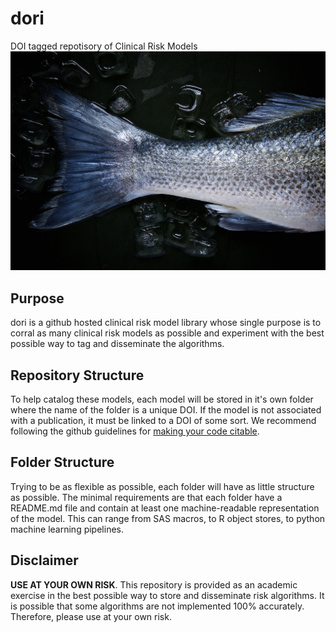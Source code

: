 # dori
DOI tagged repotisory of Clinical Risk Models
![water](images/dori_tail.jpeg)

## Purpose
dori is a github hosted clinical risk model library whose single purpose is
to corral as many clinical risk models as possible and experiment with the best
possible way to tag and disseminate the algorithms.

## Repository Structure
To help catalog these models, each model will be stored in it's own folder where
the name of the folder is a unique DOI. If the model is not associated with a
publication, it must be linked to a DOI of some sort. We recommend following the
github guidelines for [making your code citable](https://guides.github.com/activities/citable-code/).

## Folder Structure
Trying to be as flexible as possible, each folder will have as little structure
as possible. The minimal requirements are that each folder have a README.md file
and contain at least one machine-readable representation of the model. This can
range from SAS macros, to R object stores, to python machine learning pipelines.

## Disclaimer
**USE AT YOUR OWN RISK**. This repository is provided as an academic exercise
in the best possible way to store and disseminate risk algorithms. It is possible
that some algorithms are not implemented 100% accurately. Therefore, please use
at your own risk.
